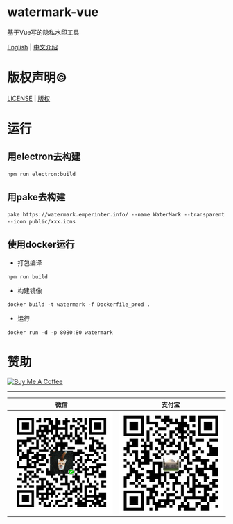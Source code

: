 # watermark-vue

基于Vue写的隐私水印工具

[English](README.md) | [中文介绍](READEME_cn.md)

# 版权声明©️

[LiCENSE](LICENSE.md) | [版权](LICENSE_cn.md)


# 运行

## 用electron去构建

```shell
npm run electron:build
```

## 用pake去构建

```shell
pake https://watermark.emperinter.info/ --name WaterMark --transparent --icon public/xxx.icns
```

## 使用docker运行

- 打包编译

```shell
npm run build
```

- 构建镜像

```shell
docker build -t watermark -f Dockerfile_prod .
```

- 运行

```shell
docker run -d -p 8080:80 watermark
```

# 赞助

<a href="https://www.buymeacoffee.com/emperinter" target="_blank"><img src="https://bmc-cdn.nyc3.digitaloceanspaces.com/BMC-button-images/custom_images/orange_img.png" alt="Buy Me A Coffee" style="height: auto !important;width: auto !important;" ></a>

---

| 微信 | 支付宝 |
|:---:|:---:|
|![](src/assets/wx.png)|![](src/assets/zfb.jpg)|
